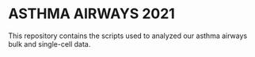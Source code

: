 # ASTHMA AIRWAYS 2021
This repository contains the scripts used to analyzed our asthma airways bulk and single-cell data.
